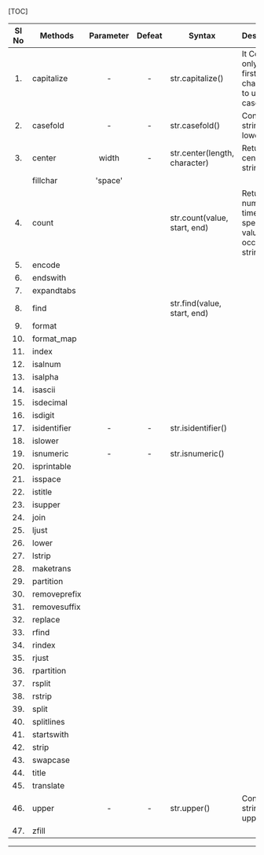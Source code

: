 [TOC]



| Sl No | Methods      | Parameter | Defeat | Syntax                        | Description                                                      |
| :---: | ------------ | :-------: | :----: | ----------------------------- | ---------------------------------------------------------------- |
|  1.   | capitalize   |     -     |   -    | str.capitalize()              | It Converts only the first character to upper case               |
|  2.   | casefold     |     -     |   -    | str.casefold()                | Converts string into lower case                                  |
|  3.   | center       |   width   |   -    | str.center(length, character) | Returns a centered string                                        |
|       | fillchar     |  'space'  |        |                               |                                                                  |
|  4.   | count        |           |        | str.count(value, start, end)  | Returns the number of times a specified value occurs in a string |
|  5.   | encode       |           |        |                               |                                                                  |
|  6.   | endswith     |           |        |                               |                                                                  |
|  7.   | expandtabs   |           |        |                               |                                                                  |
|  8.   | find         |           |        | str.find(value, start, end)   |                                                                  |
|  9.   | format       |           |        |                               |                                                                  |
|  10.  | format_map   |           |        |                               |                                                                  |
|  11.  | index        |           |        |                               |                                                                  |
|  12.  | isalnum      |           |        |                               |                                                                  |
|  13.  | isalpha      |           |        |                               |                                                                  |
|  14.  | isascii      |           |        |                               |                                                                  |
|  15.  | isdecimal    |           |        |                               |                                                                  |
|  16.  | isdigit      |           |        |                               |                                                                  |
|  17.  | isidentifier |     -     |   -    | str.isidentifier()            |                                                                  |
|  18.  | islower      |           |        |                               |                                                                  |
|  19.  | isnumeric    |     -     |   -    | str.isnumeric()               |                                                                  |
|  20.  | isprintable  |           |        |                               |                                                                  |
|  21.  | isspace      |           |        |                               |                                                                  |
|  22.  | istitle      |           |        |                               |                                                                  |
|  23.  | isupper      |           |        |                               |                                                                  |
|  24.  | join         |           |        |                               |                                                                  |
|  25.  | ljust        |           |        |                               |                                                                  |
|  26.  | lower        |           |        |                               |                                                                  |
|  27.  | lstrip       |           |        |                               |                                                                  |
|  28.  | maketrans    |           |        |                               |                                                                  |
|  29.  | partition    |           |        |                               |                                                                  |
|  30.  | removeprefix |           |        |                               |                                                                  |
|  31.  | removesuffix |           |        |                               |                                                                  |
|  32.  | replace      |           |        |                               |                                                                  |
|  33.  | rfind        |           |        |                               |                                                                  |
|  34.  | rindex       |           |        |                               |                                                                  |
|  35.  | rjust        |           |        |                               |                                                                  |
|  36.  | rpartition   |           |        |                               |                                                                  |
|  37.  | rsplit       |           |        |                               |                                                                  |
|  38.  | rstrip       |           |        |                               |                                                                  |
|  39.  | split        |           |        |                               |                                                                  |
|  40.  | splitlines   |           |        |                               |                                                                  |
|  41.  | startswith   |           |        |                               |                                                                  |
|  42.  | strip        |           |        |                               |                                                                  |
|  43.  | swapcase     |           |        |                               |                                                                  |
|  44.  | title        |           |        |                               |                                                                  |
|  45.  | translate    |           |        |                               |                                                                  |
|  46.  | upper        |     -     |   -    | str.upper()                   | Converts a string into upper case                                |
|  47.  | zfill        |           |        |                               |                                                                  |

------